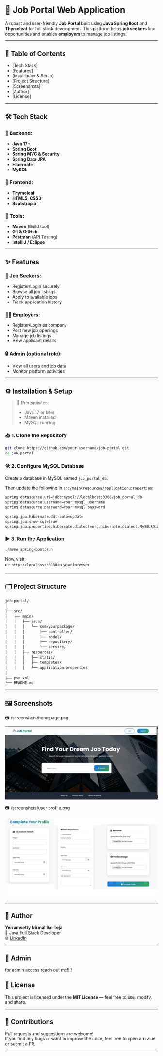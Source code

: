 
# 💼 Job Portal Web Application

A robust and user-friendly **Job Portal** built using **Java Spring Boot** and **Thymeleaf** for full stack development. This platform helps **job seekers** find opportunities and enables **employers** to manage job listings.

---

## 📌 Table of Contents

- [Tech Stack]
- [Features]
- [Installation & Setup]
- [Project Structure]
- [Screenshots]
- [Author]
- [License]

---

## 🛠️ Tech Stack

### 🚀 Backend:
- **Java 17+**
- **Spring Boot**
- **Spring MVC & Security**
- **Spring Data JPA**
- **Hibernate**
- **MySQL**

### 🎨 Frontend:
- **Thymeleaf**
- **HTML5**, **CSS3**
- **Bootstrap 5**

### 🧰 Tools:
- **Maven** (Build tool)
- **Git & GitHub**
- **Postman** (API Testing)
- **IntelliJ / Eclipse**

---

## ✨ Features

### 👤 Job Seekers:
- Register/Login securely
- Browse all job listings
- Apply to available jobs
- Track application history

### 🧑‍💼 Employers:
- Register/Login as company
- Post new job openings
- Manage job listings
- View applicant details

### 🔒 Admin (optional role):
- View all users and job data
- Monitor platform activities

---

## ⚙️ Installation & Setup

> 🧠 Prerequisites:
> - Java 17 or later
> - Maven installed
> - MySQL running

### 📥 1. Clone the Repository

```bash
git clone https://github.com/your-username/job-portal.git
cd job-portal
```

### 🛠️ 2. Configure MySQL Database

Create a database in MySQL named `job_portal_db`.

Then update the following in `src/main/resources/application.properties`:

```properties
spring.datasource.url=jdbc:mysql://localhost:3306/job_portal_db
spring.datasource.username=your_mysql_username
spring.datasource.password=your_mysql_password

spring.jpa.hibernate.ddl-auto=update
spring.jpa.show-sql=true
spring.jpa.properties.hibernate.dialect=org.hibernate.dialect.MySQL8Dialect
```

### ▶️ 3. Run the Application

```bash
./mvnw spring-boot:run
```

Now, visit:  
👉 `http://localhost:8080` in your browser

---

## 🗂️ Project Structure

```bash
job-portal/
│
├── src/
│   ├── main/
│   │   ├── java/
│   │   │   └── com/yourpackage/
│   │   │       ├── controller/
│   │   │       ├── model/
│   │   │       ├── repository/
│   │   │       └── service/
│   │   ├── resources/
│   │   │   ├── static/
│   │   │   ├── templates/
│   │   │   └── application.properties
│
├── pom.xml
└── README.md
```

---

## 🖼️ Screenshots

📷 /screenshots/homepage.png

![image](https://github.com/nirmaltej2003/Job-Portal/blob/main/jobportal/img1.png?raw=true)


📷 /screenshots/user profile.png

![image](https://github.com/nirmaltej2003/Job-Portal/blob/main/jobportal/img2.png?raw=true)



---

## 👤 Author

**Yerramsetty Nirmal Sai Teja**  
💼 Java Full Stack Developer  
🌐 [LinkedIn](https://www.linkedin.com/in/nirmal-sai-teja-84822131a/)  

---
## 👤 Admin 
 for admin access reach out me!!!!

## 📄 License

This project is licensed under the **MIT License** — feel free to use, modify, and share.

---

## 🙌 Contributions

Pull requests and suggestions are welcome!  
If you find any bugs or want to improve the code, feel free to open an issue or submit a PR.

---
